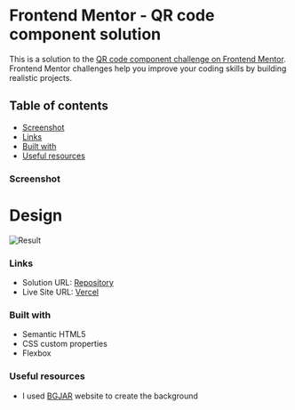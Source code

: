 # Frontend Mentor - QR code component solution

This is a solution to the [QR code component challenge on Frontend Mentor](https://www.frontendmentor.io/challenges/qr-code-component-iux_sIO_H). Frontend Mentor challenges help you improve your coding skills by building realistic projects.

## Table of contents

-   [Screenshot](#screenshot)
-   [Links](#links)
-   [Built with](#built-with)
-   [Useful resources](#useful-resources)

### Screenshot
# Design
![Result](https://github.com/n-kyu/frontendmentor-challenge/assets/112785244/0976fb14-3709-436c-b095-7edf496d91c5)

### Links
-   Solution URL: [Repository](https://github.com/n-kyu/frontendmentor-challenge/tree/main/qr-code-component-main)
-   Live Site URL: [Vercel](https://qr-code-challenge-nine.vercel.app/)

### Built with

-   Semantic HTML5
-   CSS custom properties
-   Flexbox

### Useful resources

-   I used [BGJAR](https://bgjar.com/) website to create the background
